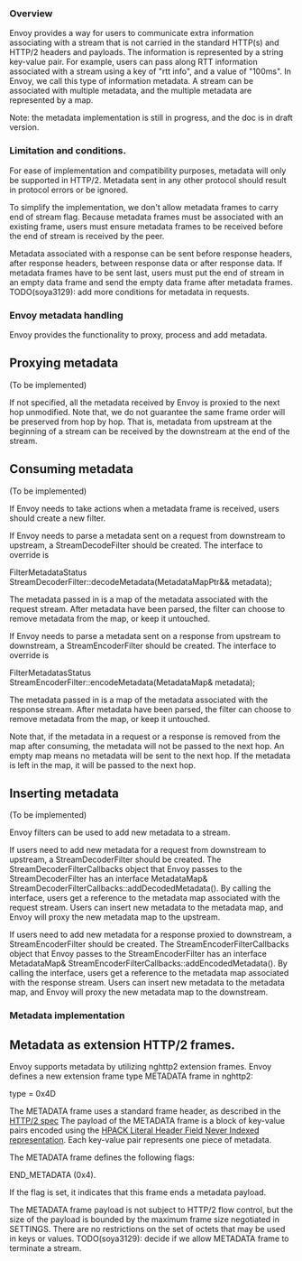 ### Overview

Envoy provides a way for users to communicate extra information associating with a stream that is
not carried in the standard HTTP(s) and HTTP/2 headers and payloads. The
information is represented by a string key-value pair. For example, users can
pass along RTT information associated with a stream using a key of "rtt info", and a value of
"100ms". In Envoy, we call this type of information metadata.
A stream can be associated with multiple metadata, and the multiple metadata
are represented by a map.

Note: the metadata implementation is still in progress, and the doc is in draft
version.

### Limitation and conditions.

For ease of implementation and compatibility purposes, metadata will only be
supported in HTTP/2. Metadata sent in any other protocol should result in protocol
errors or be ignored.

To simplify the implementation, we don't allow metadata frames to carry end of
stream flag. Because metadata frames must be associated with an existing frame, users must
ensure metadata frames to be received before the end of stream is received by the
peer.

Metadata associated with a response can be sent before response headers, after response headers,
between response data or after response data. If metadata frames have to be sent last,
users must put the end of stream in an empty data frame and send the empty data frame after metadata frames.
TODO(soya3129): add more conditions for metadata in requests.

### Envoy metadata handling

Envoy provides the functionality to proxy, process and add metadata.

## Proxying metadata

(To be implemented)

If not specified, all the metadata received by Envoy is proxied to the next hop
unmodified. Note that, we do not guarantee the same frame order will be preserved from
hop by hop. That is, metadata from upstream at the beginning of a stream can be
received by the downstream at the end of the stream.

## Consuming metadata

(To be implemented)

If Envoy needs to take actions when a metadata frame is received, users should
create a new filter.

If Envoy needs to parse a metadata sent on a request from downstream to upstream, a
StreamDecodeFilter should be created. The interface to override is

FilterMetadataStatus StreamDecoderFilter::decodeMetadata(MetadataMapPtr&& metadata);

The metadata passed in is a map of the metadata associated with the request stream. After metadata
have been parsed, the filter can choose to remove metadata from the map, or keep
it untouched.

If Envoy needs to parse a metadata sent on a response from upstream to downstream, a
StreamEncoderFilter should be created. The interface to override is

FilterMetadatasStatus StreamEncoderFilter::encodeMetadata(MetadataMap& metadata);

The metadata passed in is a map of the metadata associated with the response stream. After metadata
have been parsed, the filter can choose to remove metadata from the map, or keep
it untouched.

Note that, if the metadata in a request or a response is removed from the map after consuming, the metadata
will not be passed to the next hop. An empty map means no metadata will be sent to the next hop.
If the metadata is left in the map, it will be passed to the next hop.

## Inserting metadata

(To be implemented)

Envoy filters can be used to add new metadata to a stream.

If users need to add new metadata for a request from downstream to upstream, a
StreamDecoderFilter should be created. The StreamDecoderFilterCallbacks object that Envoy passes to the
StreamDecoderFilter has an interface MetadataMap&
StreamDecoderFilterCallbacks::addDecodedMetadata(). By calling the interface,
users get a reference to the metadata map associated with the request stream. Users can
insert new metadata to the metadata map, and Envoy will proxy the new metadata
map to the upstream.

If users need to add new metadata for a response proxied to downstream, a
StreamEncoderFilter should be created. The StreamEncoderFilterCallbacks object that Envoy passes to the
StreamEncoderFilter has an interface MetadataMap&
StreamEncoderFilterCallbacks::addEncodedMetadata(). By calling the interface,
users get a reference to the metadata map associated with the response stream. Users can
insert new metadata to the metadata map, and Envoy will proxy the new metadata
map to the downstream.

### Metadata implementation

## Metadata as extension HTTP/2 frames.

Envoy supports metadata by utilizing nghttp2 extension frames. Envoy defines a
new extension frame type METADATA frame in nghttp2:

type = 0x4D

The METADATA frame uses a standard frame header, as described in the
[HTTP/2 spec](https://httpwg.github.io/specs/rfc7540.html#FrameHeader.)
The payload of the METADATA frame is a block of key-value pairs encoded using the [HPACK Literal
Header Field Never Indexed representation](
http://httpwg.org/specs/rfc7541.html#literal.header.never.indexed). Each
key-value pair represents one piece of metadata.

The METADATA frame defines the following flags:

END\_METADATA (0x4).

If the flag is set, it indicates that this frame ends a metadata
payload.

The METADATA frame payload is not subject to HTTP/2 flow control, but the size
of the payload is bounded by the maximum frame size negotiated in SETTINGS.
There are no restrictions on the set of octets that may be used in keys or values.
TODO(soya3129): decide if we allow METADATA frame to terminate a stream.
